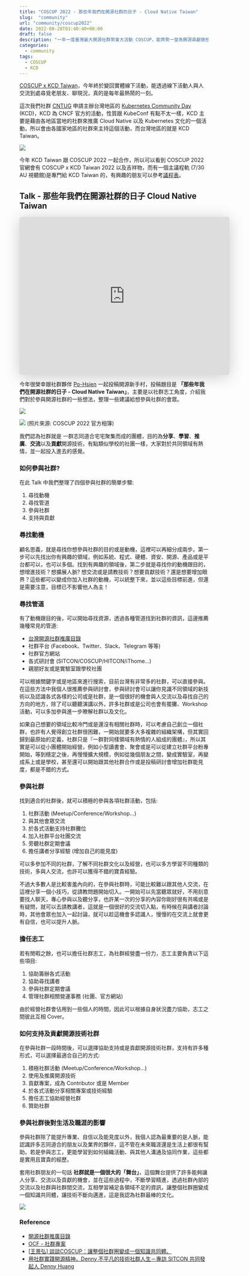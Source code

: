 ```yaml
---
title: "COSCUP 2022 - 那些年我們在開源社群的日子 - Cloud Native Taiwan"
slug:  "community"
url: "community/coscup2022"
date: 2022-08-28T03:40:40+08:00
draft: false
description: "一年一度臺灣最大開源社群聚會大活動 COSCUP，能齊聚一堂為開源貢獻做些什麼，是讓大家持續成長的幕後動力。"
categories:
  - community
tags:
  - COSCUP
  - KCD
---
```

[COSCUP x KCD Taiwan](https://coscup.org/2022/zh-TW/)，今年終於變回實體線下活動，能透過線下活動人與人交流到處尋覓老朋友、聊現況，真的是每年最熱鬧的一刻。

這次我們社群 [CNTUG](https://cloudnative.tw/) 申請主辦台灣地區的 [Kubernetes Community Day](https://community.cncf.io/events/details/cncf-kcd-taiwan-presents-coscup-x-kcd-taiwan-2022/?fbclid=IwAR3ceTLw2_Lsd8JjbrMQkuxiBC3KQq2KhvC4qhi9MG3UhdIomaZWdrhPrKY) (KCD)，KCD 為 CNCF 官方的活動，性質跟 KubeConf 有點不太一樣，KCD 主要是藉由各地區當地的社群來推廣 Cloud Native 以及 Kubernetes 文化的一個活動，所以會由各國家地區的社群來主持這個活動，而台灣地區的就是 KCD Taiwan。

![](https://lh3.googleusercontent.com/pw/AL9nZEVSyhHoIPq0-FpjgSI0wYT80UMjYHX03C5x7KHvSJE17pZcv_YJgfbaLn89JCRh-pUuBUBM_JXZcZYxy_KlpJM04a3ZXMRJjWoat1h7PGXl_Wrh141Z9uDk2esnwZWvpGkZqLqqjjIjz1zewTb4Xm5S=w1620-h1080-no?authuser=1)

今年 KCD Taiwan 跟 COSCUP 2022 一起合作，所以可以看到 COSCUP 2022 官網會有 COSCUP x KCD Taiwan 2022 以及吉祥物，而有一個主議程軌 (7/30 AU 視聽館)是專門給 KCD Taiwan 的，有興趣的朋友可以參考[議程表](https://coscup.org/2022/zh-TW/session)。


Talk - 那些年我們在開源社群的日子 Cloud Native Taiwan[](#talk---那些年我們在開源社群的日子-cloud-native-taiwan)
-------------------------------------------------------------------------------------

<iframe class="speakerdeck-iframe" frameborder="0" src="https://speakerdeck.com/player/2436fceb0ba742deadd08d357c49131d" title="那些年我們在開源社群的日子 - Cloud Native Taiwan" allowfullscreen="true" mozallowfullscreen="true" webkitallowfullscreen="true" style="border: 0px; background: padding-box padding-box rgba(0, 0, 0, 0.1); margin: 0px; padding: 0px; border-radius: 6px; box-shadow: rgba(0, 0, 0, 0.2) 0px 5px 40px; width: 560px; height: 420px;" data-ratio="1.3333333333333333"></iframe>

今年很榮幸跟社群夥伴 [Po-Hsien](https://blog.phshih.com/) 一起投稿開源新手村，投稿題目是 **「那些年我們在開源社群的日子 - Cloud Native Taiwan」**，主要是以社群志工角度，介紹我們對於參與開源社群的一些想法，整理一些建議給想參與社群的會眾。

![](https://live.staticflickr.com/65535/52303613392_fb3654134a_6k.jpg)

![](https://live.staticflickr.com/65535/52304743814_2f87221ab8_6k.jpg)
(照片來源: COSCUP 2022 官方相簿)
 

我們認為社群就是 一群志同道合宅宅聚集而成的團體，目的為**分享**、**學習**、**推廣**、**交流**以及**貢獻**開源技術，有點類似學校的社團一樣，大家對於共同領域有熱情，並一起投入進去的感覺。

### 如何參與社群?[](#如何參與社群)

在此 Talk 中我們整理了四個參與社群的簡單步驟:

1.  尋找動機
2.  尋找管道
3.  參與社群
4.  支持與貢獻

### 尋找動機[](#尋找動機)

顧名思義，就是尋找你想參與社群的目的或是動機，這裡可以再細分成兩步。第一步可以先找出你有興趣的領域，例如系統、程式、硬體、資安、開源、產品或是平台都可以，也可以多個。找到有興趣的領域後，第二步就是尋找你的動機跟目的，想增進技術？想擴展人脈? 想交流或是請教技術？想要貢獻技術？還是想要增加眼界？這些都可以變成你加入社群的動機，可以統整下來，並以這些目標前進，但還是需要注意，目標已不影響他人為主！

### 尋找管道[](#尋找管道)

有了動機跟目的後，可以開始尋找資源，透過各種管道找到社群的資訊，這邊推薦幾種常見的管道:

*   [台灣開源社群推廣目錄](https://hackmd.io/@SITCON/floss-community-list)
*   社群平台 (Facebook、Twitter、Slack、Telegram 等等)
*   社群官方網站
*   各式研討會 (SITCON/COSCUP/HITCON/iThome…)
*   親朋好友或是實驗室跟學校社團

可以根據關鍵字或是地區來進行搜索，目前台灣有非常多的社群，可以直接參與。在這些方法中我個人很推薦參與研討會，參與研討會可以讓你見識不同領域的新技術以及認識各式各樣的公司或是社群，是一個很好的機會與人交流以及尋找自己的方向的地方，除了可以聽聽演講以外，許多社群或是公司也會有擺攤、Workshop 活動，可以多加參與進一步暸解社群以及文化。

如果自己想要的領域比較冷門或是還沒有相關社群時，可以考慮自己創立一個社群，也許有人覺得創立社群很困難，一開始就要多大多複雜的組織架構，但其實回歸到最原始的定義，社群只是『一群對同樣領域有熱情的人組成的團體』，所以其實是可以從小團體開始經營，例如小型讀書會、聚會或是可以從建立社群平台粉專開始，等到穩定之後，再慢慢擴大規模，例如從幾個朋友之間，變成實驗室，再變成系上或是學校，甚至還可以開始跟其他社群合作或是投稿研討會增加社群能見度，都是不錯的方式。

### 參與社群[](#參與社群)

找到適合的社群後，就可以積極的參與各項社群活動，包括:

1.  社群活動 (Meetup/Conference/Workshop…)
2.  與其他會眾交流
3.  於各式活動支持社群攤位
4.  加入社群平台社團交流
5.  旁聽社群定期會議
6.  擔任講者分享經驗 (增加自己的能見度)

可以多參加不同的社群，了解不同社群文化以及經營，也可以多方學習不同種類的技術，多與人交流，也許可以獲得不錯的寶貴經驗。

不過大多數人是比較害羞內向的，在參與社群時，可能比較難以跟其他人交流，在這裡分享一個小技巧，從請教問題開始切入。一開始可以先當聽眾就好，不用刻意要找人聊天，專心參與以及聽分享，也許某一次的分享的內容你剛好很有共鳴或是有疑問，就可以去請教講者，這就是一個很好的交流切入點，有時候在與講者討論時，其他會眾也加入一起討論，就可以趁這機會多認識人，慢慢的在交流上就會更有自信，也可以提升人脈。

### 擔任志工[](#擔任志工)

若有閒暇之餘，也可以擔任社群志工，為社群經營盡一份力，志工主要負責以下這些項目:

1.  協助籌辦各式活動
2.  協助尋找講者
3.  參與社群定期會議
4.  管理社群相關營運事務 (社團、官方網站)

由於經營社群會佔用到一些個人的時間，因此可以根據自身狀況盡力協助，志工之間彼此互相 Cover。

### 如何支持及貢獻開源技術社群[](#如何支持及貢獻開源技術社群)

在參與社群一段時間後，可以選擇協助支持或是貢獻開源技術社群，支持有許多種形式，可以選擇最適合自己的方式:

1.  積極社群活動 (Meetup/Conference/Workshop…)
2.  使用及推廣開源技術
3.  貢獻專案，成為 Contributor 或是 Member
4.  於各式活動分享相關專案或技術經驗
5.  擔任志工協助經營社群
6.  贊助社群

### 參與社群後對生活及職涯的影響[](#參與社群後對生活及職涯的影響)

參與社群除了能提升專業、自信以及能見度以外，我個人認為最重要的是人脈，能認識許多志同道合的朋友以及業界的夥伴，這不管在未來職涯還是生活上都很有幫助。若是參與志工，更能學習到如何組織活動、與其他人溝通及協同作業，這些都是實用且寶貴的經歷。

套用社群朋友的一句話 **社群就是一個很大的「舞台」**，這個舞台提供了許多能夠讓人分享、交流以及貢獻的機會，並在這些過程中，不斷學習精進，透過社群內部的交流以及社群與社群間交流，互相學習補足各領域不足的資訊，讓整個社群圈變成一個知識共同體，讓技術不斷向邁進，這是我認為社群最棒的文化。


![](https://lh3.googleusercontent.com/pw/AL9nZEUbyDsuT6PLFdvGM8e2KvwyquDytQbHey4-H_zj-8ThWVSUCCA3-k8goXa02dn4hElH69X1JnUet3w1PBokvykwmiuMAVUqrPXuffImGrVSNELH4NFVxSEIa1uGz8Xc5Z8VuKWPCHyDcxyoUISDrYpx=w2292-h1528-no?authuser=1)



### Reference[](#reference)

*   [開源社群推廣目錄](https://hackmd.io/@SITCON/floss-community-list)
*   [OCF - 社群專案](https://ocf.tw/p/community)
*   [\[王景弘\] 談談COSCUP：讓整個社群圈變成一個知識共同體。](https://www.bnext.com.tw/article/37063/BN-2015-08-16-131320-34)
*   [用社群實踐開源精神，Denny 不平凡的技術社群人生－專訪 SITCON 共同發起人 Denny Huang](https://www.yourator.co/articles/215?fbclid=IwAR0ENbxcYKK689wj-AX3COHxGja9KiYgSBxqX0FLwB_jKK_JoX7fcZAjfk0)
